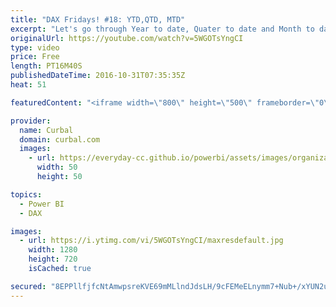 ```yaml
---
title: "DAX Fridays! #18: YTD,QTD, MTD"
excerpt: "Let's go through Year to date, Quater to date and Month to date functions available in DAX!  Keynotes: 00:26 TOTALYTD function in DAX 07:18 TOTALMTD function in DAX 11:22 TOTALQTD function in DAX  Link to Power BI file: https://curbal.com/blog/glossary/totalytd-dax   NEXT VIDEO:  https://www.youtube.com/watch?v=-ykkaAtlCMc"
originalUrl: https://youtube.com/watch?v=5WGOTsYngCI
type: video
price: Free
length: PT16M40S
publishedDateTime: 2016-10-31T07:35:35Z
heat: 51

featuredContent: "<iframe width=\"800\" height=\"500\" frameborder=\"0\" src=\"https://www.youtube.com/embed/5WGOTsYngCI\" allow=\"accelerometer; autoplay; encrypted-media; gyroscope; picture-in-picture\" allowfullscreen></iframe>"

provider:
  name: Curbal
  domain: curbal.com
  images:
    - url: https://everyday-cc.github.io/powerbi/assets/images/organizations/curbal.com-50x50.jpg
      width: 50
      height: 50

topics:
  - Power BI
  - DAX

images:
  - url: https://i.ytimg.com/vi/5WGOTsYngCI/maxresdefault.jpg
    width: 1280
    height: 720
    isCached: true

secured: "8EPPllfjfcNtAmwpsreKVE69mMLlndJdsLH/9cFEMeELnymm7+Nub+/xYUN2upQNZsFTV20dVwY96nPq0LkEXfNdNTn9nxW1ju4D5rG7GxxYJlfZmSgQeMFNiPDB5WXgjSmOW9lRpErgn25ngtudVFdkC1v5uCGcF+sb8nBDs/gNi8Yz0Z0iIb6bgUBlDE3sJsqN19vlEBNBdOKBPf+gfhLJSfEtcPxcDf8As+UpTlNJEcXz562bnxJwnTGAILOTMbT8J8flk0DpEpUVWhsFx6Yu5UK2Hl4m4+ZAA7s71OH7ungEJBmFYjvtYPbKaPVfJNtaaNruKHTbQ/rCipEpcT/MxIg558oAmfuauyN4aikBszOIuhGplVRJF/PFVp0ihpLXBDPjuqPaAnsHE+st3vM1DFHSrDNdYVV5KiTwqns=;TS2xP4o4oXKvm1XPCC/uDQ=="
---
```


